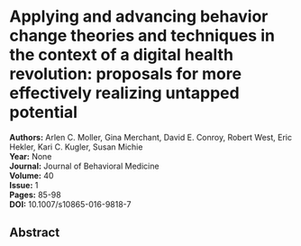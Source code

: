 # Applying and advancing behavior change theories and techniques in the context of a digital health revolution: proposals for more effectively realizing untapped potential

**Authors:** Arlen C. Moller, Gina Merchant, David E. Conroy, Robert West, Eric Hekler, Kari C. Kugler, Susan Michie  
**Year:** None  
**Journal:** Journal of Behavioral Medicine  
**Volume:** 40  
**Issue:** 1  
**Pages:** 85-98  
**DOI:** 10.1007/s10865-016-9818-7  

## Abstract


